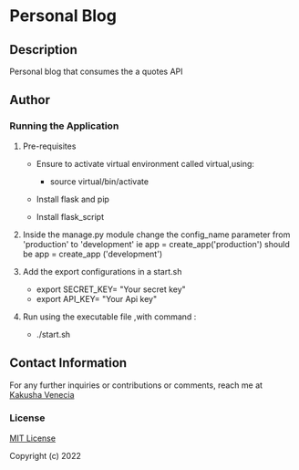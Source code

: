 # Personal Blog

## Description

Personal blog that consumes the a quotes API

## Author



### Running the Application

1. Pre-requisites

   - Ensure to activate virtual environment called virtual,using:

     - source virtual/bin/activate

   - Install flask and pip
   - Install flask_script

2. Inside the manage.py module change the config_name parameter from 'production' to 'development' ie app = create_app('production') should be app = create_app ('development')
3. Add the export configurations in a start.sh

   - export SECRET_KEY= "Your secret key"
   - export API_KEY= "Your Api key"

4. Run using the executable file ,with command :
   - ./start.sh

## Contact Information

For any further inquiries or contributions or comments, reach me at [Kakusha Venecia](https://github.com/KakushaVenecia)

### License

[MIT License](https://github.com/KakushaVenecia/Personal-Blog/blob/main/license)

Copyright (c) 2022
